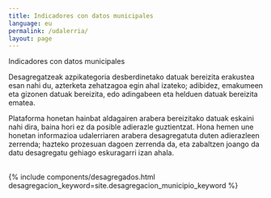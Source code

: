 ```yaml
---
title: Indicadores con datos municipales
language: eu
permalink: /udalerria/
layout: page
---
```


Indicadores con datos municipales

<div class="container">
<p>Desagregatzeak azpikategoria desberdinetako datuak bereizita erakustea esan nahi du, azterketa zehatzagoa egin ahal izateko; adibidez, emakumeen eta gizonen datuak bereizita, edo adingabeen eta helduen datuak bereizita ematea.</p>
<p>Plataforma honetan hainbat aldagairen arabera bereizitako datuak eskaini nahi dira, baina hori ez da posible adierazle guztientzat. Hona hemen une honetan informazioa udalerriaren arabera desagregatuta duten adierazleen zerrenda; hazteko prozesuan dagoen zerrenda da, eta zabaltzen joango da datu desagregatu gehiago eskuragarri izan ahala.</p>
<br>
{% include components/desagregados.html desagregacion_keyword=site.desagregacion_municipio_keyword %}
</div>

